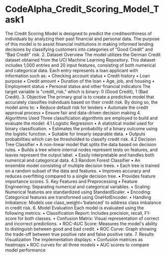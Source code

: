 # CodeAlpha_Credit_Scoring_Model_Task1
The Credit Scoring Model is designed to predict the creditworthiness of individuals by analyzing their past financial and personal data. The purpose of this model is to assist financial institutions in making informed lending decisions by classifying customers into categories of "Good Credit" and "Bad Credit" risk.
2. Dataset Overview
The model utilizes the German Credit dataset obtained from the UCI Machine Learning Repository. This dataset includes 1,000 entries and 20 input features, consisting of both numerical and categorical data. Each entry represents a loan applicant with information such as:
•	Checking account status
•	Credit history
•	Loan purpose
•	Credit amount
•	Duration of the loan
•	Age, job, and housing
•	Employment status
•	Personal status and other financial indicators
The target variable is "credit_risk," which is binary: 0 (Good Credit), 1 (Bad Credit).
3. Objective
The primary goal is to create a predictive model that accurately classifies individuals based on their credit risk. By doing so, the model aims to:
•	Reduce default risk for lenders
•	Automate the credit approval process
•	Ensure fair and data-driven decision making
4. Algorithms Used
Three classification algorithms are employed to build and evaluate the model:
4.1 Logistic Regression
•	A statistical model used for binary classification.
•	Estimates the probability of a binary outcome using the logistic function.
•	Suitable for linearly separable data.
•	Outputs probabilities which can be thresholded to classify credit risk.
4.2 Decision Tree Classifier
•	A non-linear model that splits the data based on decision rules.
•	Builds a tree where internal nodes represent tests on features, and leaves represent the output label.
•	Easily interpretable and handles both numerical and categorical data.
4.3 Random Forest Classifier
•	An ensemble model consisting of multiple decision trees.
•	Each tree is trained on a random subset of the data and features.
•	Improves accuracy and reduces overfitting compared to a single decision tree.
•	Provides feature importance scores.
5. Key Features and Preprocessing
•	Feature Engineering: Separating numerical and categorical variables.
•	Scaling: Numerical features are standardized using StandardScaler.
•	Encoding: Categorical features are transformed using OneHotEncoder.
•	Handling Imbalance: Models use class_weight='balanced' to address class imbalance in credit risk.
6. Model Evaluation
Each model is evaluated using the following metrics:
•	Classification Report: Includes precision, recall, F1-score for both classes.
•	Confusion Matrix: Visual representation of correct and incorrect predictions.
•	ROC-AUC Score: Measures the model's ability to distinguish between good and bad credit.
•	ROC Curve: Graph showing the trade-off between true positive rate and false positive rate.
7. Results Visualization
The implementation displays:
•	Confusion matrices as heatmaps
•	ROC curves for all three models
•	AUC scores to compare model performance
